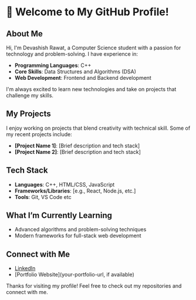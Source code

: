 # 👋 Welcome to My GitHub Profile!

## About Me
Hi, I'm Devashish Rawat, a Computer Science student with a passion for technology and problem-solving. I have experience in:
- **Programming Languages**: C++
- **Core Skills**: Data Structures and Algorithms (DSA)
- **Web Development**: Frontend and Backend development

I'm always excited to learn new technologies and take on projects that challenge my skills.

## My Projects
I enjoy working on projects that blend creativity with technical skill. Some of my recent projects include:
- **[Project Name 1]**: [Brief description and tech stack]
- **[Project Name 2]**: [Brief description and tech stack]

## Tech Stack
- **Languages**: C++, HTML/CSS, JavaScript
- **Frameworks/Libraries**: [e.g., React, Node.js, etc.]
- **Tools**: Git, VS Code etc

## What I’m Currently Learning
- Advanced algorithms and problem-solving techniques
- Modern frameworks for full-stack web development

## Connect with Me
- [LinkedIn](www.linkedin.com/in/devashish-rawat-59786a284)
- [Portfolio Website](your-portfolio-url, if available)

Thanks for visiting my profile! Feel free to check out my repositories and connect with me.
